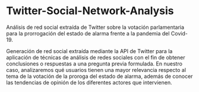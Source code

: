 # Twitter-Social-Network-Analysis
Análisis de red social extraída de Twitter sobre la votación parlamentaria para la prorrogación del estado de alarma frente a la pandemia del Covid-19.

Generación de red social extraída mediante la API de Twitter para la aplicación de técnicas de análisis de redes sociales con el fin de obtener conclusiones 
o respuestas a una pregunta previa formulada. En nuestro caso, analizaremos qué usuarios tienen una mayor relevancia respecto al tema de la votación de la proroga 
del estado de alarma, además de conocer las tendencias de opinión de los diferentes actores que intervienen.
